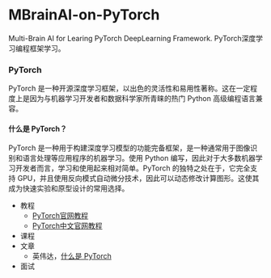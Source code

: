 # MBrainAI-on-PyTorch

Multi-Brain AI for Learing PyTorch DeepLearning Framework. PyTorch深度学习编程框架学习。

### PyTorch
PyTorch 是一种开源深度学习框架，以出色的灵活性和易用性著称。这在一定程度上是因为与机器学习开发者和数据科学家所青睐的热门 Python 高级编程语言兼容。

#### 什么是 PyTorch？
PyTorch 是一种用于构建深度学习模型的功能完备框架，是一种通常用于图像识别和语言处理等应用程序的机器学习。使用 Python 编写，因此对于大多数机器学习开发者而言，学习和使用起来相对简单。PyTorch 的独特之处在于，它完全支持 GPU，并且使用反向模式自动微分技术，因此可以动态修改计算图形。这使其成为快速实验和原型设计的常用选择。
- 教程
  - [PyTorch官网教程](https://pytorch.org/tutorials/beginner/basics/intro.html)
  - [PyTorch中文官网教程](https://pytorch-cn.readthedocs.io/zh/latest/)
- 课程
- 文章
  - 英伟达，[什么是 PyTorch](https://www.nvidia.cn/glossary/pytorch/)
- 面试
